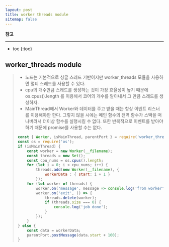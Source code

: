 ```yaml
---
layout: post
title: worker threads module
sitemap: false
---
```


**참고**  
* * *  

* toc
{:toc}

## worker_threads module
> * 노드는 기본적으로 싱글 스레드 기반이지만 worker_threads 모듈을 사용하면 멀티 스레드를 사용할 수 있다.
> * cpu의 개수만큼 스레드를 생성하는 것이 가장 효율성이 높기 때문에 os.cpus().length 를 이용해서 코어의 개수를 알아내서 그 만큼 스레드를 생성하자.
> * MainThread에서 Worker와 데이터를 주고 받을 때는 항상 이벤트 리스너를 이용해야만 한다. 그렇지 않을 시에는 메인 함수의 전역 함수가 스택을 떠나버려서 더이상 함수를 실행시킬 수 없다. 또한 반복적으로 이벤트를 받아야하기 때문에 promise를 사용할 수는 없다.
> ~~~js
> const { Worker, isMainThread, parentPort } = require('worker_threads');
> const os = require('os');
> if (isMainThread) {
>     const worker = new Worker(__filename);
>     const threads = new Set();
>     const cpu_nums = os.cpus().length;
>     for (let i = 0; i < cpu_nums; i++) {
>         threads.add(new Worker(__filename), {
>             workerData : { start: i + 1 }
>         });
>     for (let worker of threads) {
>         worker.on('message', message => console.log('from worker', message));
>         worker.on('exit', () => {
>             threads.delete(worker);
>             if (threads.size === 0) {
>                 console.log('job done');
>             }
>         });
>     }
> } else {
>     const data = workerData;
>     parentPort.postMessage(data.start + 100);
> }
> ~~~